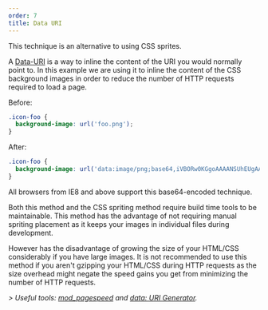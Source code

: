 ```yaml
---
order: 7
title: Data URI
---
```


This technique is an alternative to using CSS sprites.

A [Data-URI](http://en.wikipedia.org/wiki/Data_URI_scheme) is a way to inline the content of the URI you would normally point to. In this example we are using it to inline the content of the CSS background images in order to reduce the number of HTTP requests required to load a page.

Before:
```css
.icon-foo {
  background-image: url('foo.png');
}
```

After:
```css
.icon-foo {
  background-image: url('data:image/png;base64,iVBORw0KGgoAAAANSUhEUgAAAAEAAAABAQMAAAAl21bKAAAAA1BMVEUAAACnej3aAAAAAXRSTlMAQObYZgAAAApJREFUCNdjYAAAAAIAAeIhvDMAAAAASUVORK5CYII%3D');
}
```

All browsers from IE8 and above support this base64-encoded technique.

Both this method and the CSS spriting method require build time tools to be maintainable. This method has the advantage of not requiring manual spriting placement as it keeps your images in individual files during development.

However has the disadvantage of growing the size of your HTML/CSS considerably if you have large images. It is not recommended to use this method if you aren't gzipping your HTML/CSS during HTTP requests as the size overhead might negate the speed gains you get from minimizing the number of HTTP requests.

*> Useful tools: [mod_pagespeed](https://developers.google.com/speed/docs/mod_pagespeed/filter-image-optimize) and [data: URI Generator](http://dopiaza.org/tools/datauri/index.php).*